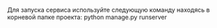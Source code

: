 Для запуска сервиса используйте следующую команду находясь в корневой папке проекта: python manage.py runserver
